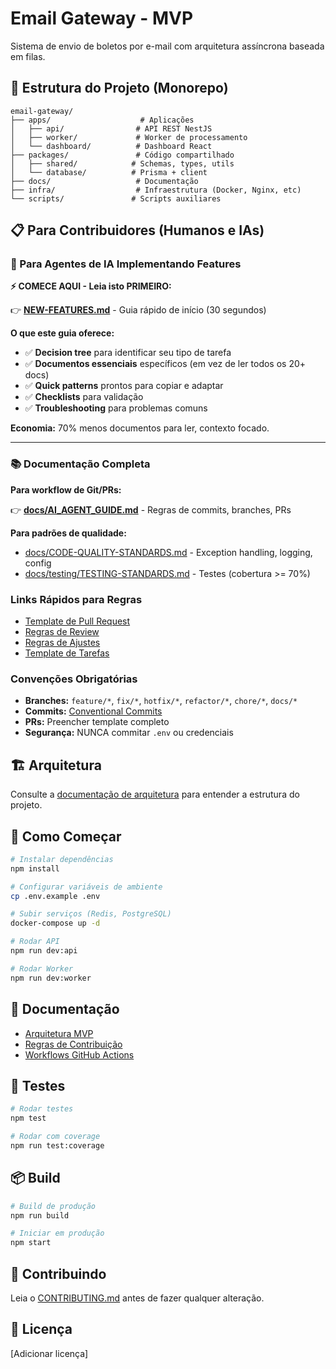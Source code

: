 # Email Gateway - MVP

Sistema de envio de boletos por e-mail com arquitetura assíncrona baseada em filas.

## 📁 Estrutura do Projeto (Monorepo)

```
email-gateway/
├── apps/                    # Aplicações
│   ├── api/                # API REST NestJS
│   ├── worker/             # Worker de processamento
│   └── dashboard/          # Dashboard React
├── packages/               # Código compartilhado
│   ├── shared/            # Schemas, types, utils
│   └── database/          # Prisma + client
├── docs/                   # Documentação
├── infra/                  # Infraestrutura (Docker, Nginx, etc)
└── scripts/               # Scripts auxiliares
```

## 📋 Para Contribuidores (Humanos e IAs)

### 🤖 Para Agentes de IA Implementando Features

**⚡ COMECE AQUI - Leia isto PRIMEIRO:**

👉 **[NEW-FEATURES.md](NEW-FEATURES.md)** - Guia rápido de início (30 segundos)

**O que este guia oferece:**
- ✅ **Decision tree** para identificar seu tipo de tarefa
- ✅ **Documentos essenciais** específicos (em vez de ler todos os 20+ docs)
- ✅ **Quick patterns** prontos para copiar e adaptar
- ✅ **Checklists** para validação
- ✅ **Troubleshooting** para problemas comuns

**Economia:** 70% menos documentos para ler, contexto focado.

---

### 📚 Documentação Completa

**Para workflow de Git/PRs:**

👉 **[docs/AI_AGENT_GUIDE.md](docs/AI_AGENT_GUIDE.md)** - Regras de commits, branches, PRs

**Para padrões de qualidade:**

- [docs/CODE-QUALITY-STANDARDS.md](docs/CODE-QUALITY-STANDARDS.md) - Exception handling, logging, config
- [docs/testing/TESTING-STANDARDS.md](docs/testing/TESTING-STANDARDS.md) - Testes (cobertura >= 70%)

### Links Rápidos para Regras

- [Template de Pull Request](.github/pull_request_template.md)
- [Regras de Review](docs/PR_REVIEW_RULES.md)
- [Regras de Ajustes](docs/PR_ADJUSTMENTS.md)
- [Template de Tarefas](task/TEMPLATE-PR-TASK.md)

### Convenções Obrigatórias

- **Branches:** `feature/*`, `fix/*`, `hotfix/*`, `refactor/*`, `chore/*`, `docs/*`
- **Commits:** [Conventional Commits](https://www.conventionalcommits.org/)
- **PRs:** Preencher template completo
- **Segurança:** NUNCA commitar `.env` ou credenciais

## 🏗️ Arquitetura

Consulte a [documentação de arquitetura](docs/) para entender a estrutura do projeto.

## 🚀 Como Começar

```bash
# Instalar dependências
npm install

# Configurar variáveis de ambiente
cp .env.example .env

# Subir serviços (Redis, PostgreSQL)
docker-compose up -d

# Rodar API
npm run dev:api

# Rodar Worker
npm run dev:worker
```

## 📖 Documentação

- [Arquitetura MVP](docs/)
- [Regras de Contribuição](CONTRIBUTING.md)
- [Workflows GitHub Actions](.github/workflows/)

## 🧪 Testes

```bash
# Rodar testes
npm test

# Rodar com coverage
npm run test:coverage
```

## 📦 Build

```bash
# Build de produção
npm run build

# Iniciar em produção
npm start
```

## 🤝 Contribuindo

Leia o [CONTRIBUTING.md](CONTRIBUTING.md) antes de fazer qualquer alteração.

## 📝 Licença

[Adicionar licença]
